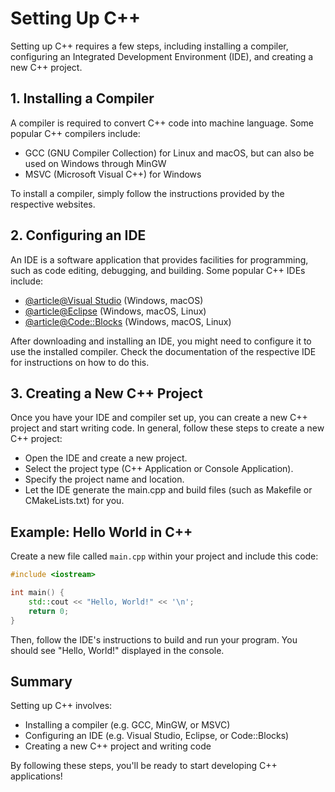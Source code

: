 # Setting Up C++

Setting up C++ requires a few steps, including installing a compiler, configuring an Integrated Development Environment (IDE), and creating a new C++ project.

## 1. Installing a Compiler

A compiler is required to convert C++ code into machine language. Some popular C++ compilers include:

- GCC (GNU Compiler Collection) for Linux and macOS, but can also be used on Windows through MinGW
- MSVC (Microsoft Visual C++) for Windows

To install a compiler, simply follow the instructions provided by the respective websites.

## 2. Configuring an IDE

An IDE is a software application that provides facilities for programming, such as code editing, debugging, and building. Some popular C++ IDEs include:

- [@article@Visual Studio](https://visualstudio.microsoft.com/vs/features/cplusplus/) (Windows, macOS)
- [@article@Eclipse](https://eclipse.org) (Windows, macOS, Linux)
- [@article@Code::Blocks](http://www.codeblocks.org) (Windows, macOS, Linux)

After downloading and installing an IDE, you might need to configure it to use the installed compiler. Check the documentation of the respective IDE for instructions on how to do this.

## 3. Creating a New C++ Project

Once you have your IDE and compiler set up, you can create a new C++ project and start writing code. In general, follow these steps to create a new C++ project:

- Open the IDE and create a new project.
- Select the project type (C++ Application or Console Application).
- Specify the project name and location.
- Let the IDE generate the main.cpp and build files (such as Makefile or CMakeLists.txt) for you.

## Example: Hello World in C++

Create a new file called `main.cpp` within your project and include this code:

```cpp
#include <iostream>

int main() {
    std::cout << "Hello, World!" << '\n';
    return 0;
}
```

Then, follow the IDE's instructions to build and run your program. You should see "Hello, World!" displayed in the console.

## Summary

Setting up C++ involves:

- Installing a compiler (e.g. GCC, MinGW, or MSVC)
- Configuring an IDE (e.g. Visual Studio, Eclipse, or Code::Blocks)
- Creating a new C++ project and writing code

By following these steps, you'll be ready to start developing C++ applications!
